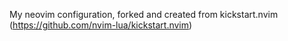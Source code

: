 My neovim configuration, forked and created from kickstart.nvim (https://github.com/nvim-lua/kickstart.nvim)
